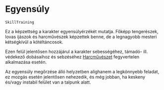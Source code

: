 # Egyensúly

`SkillTraining`

Ez a képzettség a karakter egyensúlyérzékét mutatja. Főképp tengerészek, lovas íjászok és harcművészek képzettek benne, de a legnagyobb mesteri kétségkívül a kötéltáncosok.

Ezen felül jelentősen hozzájárul a karakter sebességéhez, támadó- ill. védekező dobásaihoz és sebzéséhez [Harcművészet](skill:martial_arts) fegyvertelen alkalmazása esetén.

Az egyensúly megőrzése álló helyzetben alighanem a legkönnyebb feladat, ez mozgás esetén jelentősen nehezedik, és még jobban, ha keskeny és/vagy instabil felület van a talpunk alatt.